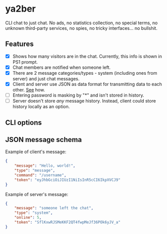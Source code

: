 # ya2ber

CLI chat to just chat. No ads, no statistics collection, no special terms, no unknown third-party services, no spies, no tricky interfaces... no bullshit.

## Features

- [x] Shows how many visitors are in the chat. Currently, this info is shown in PS1 prompt.
- [x] Chat members are notified when someone left.
- [x] There are 2 message categories/types - system (including ones from server) and just chat messages.
- [x] Client and server use JSON as data format for transmitting data to each other. [See](#json-message-schema) how.
- [ ] Entering password is masking by "*" and isn't stored in history.
- [ ] Server doesn't store _any_ message history. Instead, client could store history locally as an option.

## CLI options

## JSON message schema

Example of client's message:

```json
{
    "message": "Hello, world!",
    "type": "message",
    "command": "/username",
    "token": "eyJhbGciOiJIUzI1NiIsInR5cCI6IkpXVCJ9"
}
```

Example of server's message:

```json
{
    "message": "someone left the chat",
    "type": "system",
    "online": 5,
    "token": "SflKxwRJSMeKKF2QT4fwpMeJf36POk6yJV_a"
}
```
